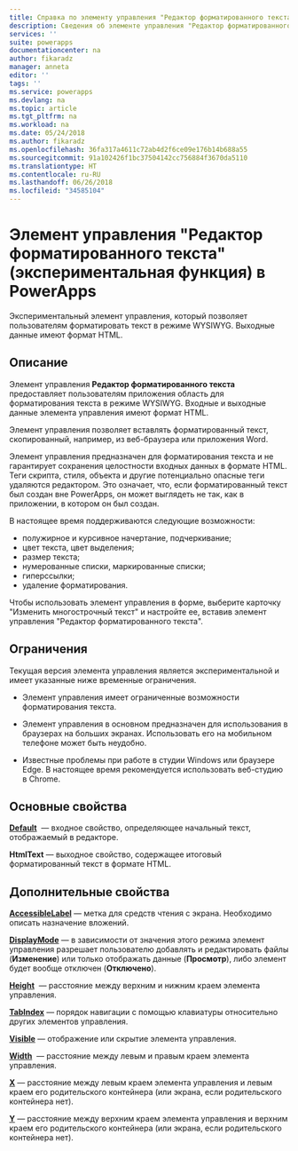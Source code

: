 ```yaml
---
title: Справка по элементу управления "Редактор форматированного текста" | Документы Майкрософт
description: Сведения об элементе управления "Редактор форматированного текста" с описанием его свойств и примерами
services: ''
suite: powerapps
documentationcenter: na
author: fikaradz
manager: anneta
editor: ''
tags: ''
ms.service: powerapps
ms.devlang: na
ms.topic: article
ms.tgt_pltfrm: na
ms.workload: na
ms.date: 05/24/2018
ms.author: fikaradz
ms.openlocfilehash: 36fa317a4611c72ab4d2f6ce09e176b14b688a55
ms.sourcegitcommit: 91a102426f1bc37504142cc756884f3670da5110
ms.translationtype: HT
ms.contentlocale: ru-RU
ms.lasthandoff: 06/26/2018
ms.locfileid: "34585104"
---
```

# <a name="rich-text-editor-control-experimental-in-powerapps"></a>Элемент управления "Редактор форматированного текста" (экспериментальная функция) в PowerApps
Экспериментальный элемент управления, который позволяет пользователям форматировать текст в режиме WYSIWYG.  Выходные данные имеют формат HTML.

## <a name="description"></a>Описание
Элемент управления **Редактор форматированного текста** предоставляет пользователям приложения область для форматирования текста в режиме WYSIWYG.  Входные и выходные данные элемента управления имеют формат HTML.

Элемент управления позволяет вставлять форматированный текст, скопированный, например, из веб-браузера или приложения Word.  

Элемент управления предназначен для форматирования текста и не гарантирует сохранения целостности входных данных в формате HTML.  Теги скрипта, стиля, объекта и другие потенциально опасные теги удаляются редактором.  Это означает, что, если форматированный текст был создан вне PowerApps, он может выглядеть не так, как в приложении, в котором он был создан.

В настоящее время поддерживаются следующие возможности:
- полужирное и курсивное начертание, подчеркивание;
- цвет текста, цвет выделения;
- размер текста;
- нумерованные списки, маркированные списки;
- гиперссылки;
- удаление форматирования.

Чтобы использовать элемент управления в форме, выберите карточку "Изменить многострочный текст" и настройте ее, вставив элемент управления "Редактор форматированного текста".

## <a name="limitations"></a>Ограничения
Текущая версия элемента управления является экспериментальной и имеет указанные ниже временные ограничения.
- Элемент управления имеет ограниченные возможности форматирования текста.  

- Элемент управления в основном предназначен для использования в браузерах на больших экранах.  Использовать его на мобильном телефоне может быть неудобно.

- Известные проблемы при работе в студии Windows или браузере Edge.  В настоящее время рекомендуется использовать веб-студию в Chrome.


## <a name="key-properties"></a>Основные свойства
**[Default](properties-core.md)**  — входное свойство, определяющее начальный текст, отображаемый в редакторе.

**HtmlText** — выходное свойство, содержащее итоговый форматированный текст в формате HTML.



## <a name="additional-properties"></a>Дополнительные свойства
**[AccessibleLabel](properties-accessibility.md)** — метка для средств чтения с экрана. Необходимо описать назначение вложений.

**[DisplayMode](properties-core.md)** — в зависимости от значения этого режима элемент управления разрешает пользователю добавлять и редактировать файлы (**Изменение**) или только отображать данные (**Просмотр**), либо элемент будет вообще отключен (**Отключено**).

**[Height](properties-size-location.md)**  — расстояние между верхним и нижним краем элемента управления.

**[TabIndex](properties-accessibility.md)** — порядок навигации с помощью клавиатуры относительно других элементов управления.

**[Visible](properties-core.md)** — отображение или скрытие элемента управления.

**[Width](properties-size-location.md)**  — расстояние между левым и правым краем элемента управления.

**[X](properties-size-location.md)** — расстояние между левым краем элемента управления и левым краем его родительского контейнера (или экрана, если родительского контейнера нет).

**[Y](properties-size-location.md)** — расстояние между верхним краем элемента управления и верхним краем его родительского контейнера (или экрана, если родительского контейнера нет).
